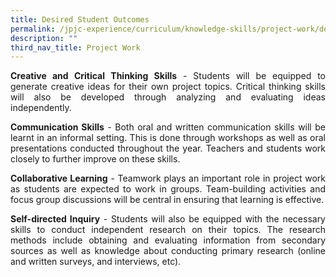 ```yaml
---
title: Desired Student Outcomes
permalink: /jpjc-experience/curriculum/knowledge-skills/project-work/desired-student-outcomes/
description: ""
third_nav_title: Project Work
---
```

<div align=justify>
<p>
<strong>Creative and Critical Thinking Skills</strong> - Students will be equipped to generate creative ideas for their own project topics. Critical thinking skills will also be developed through analyzing and evaluating ideas independently.</p>

<p>
<strong>Communication Skills</strong> - Both oral and written communication skills will be learnt in an informal setting. This is done through workshops as well as oral presentations conducted throughout the year. Teachers and students work closely to further improve on these skills.</p>

<p>
<strong>Collaborative Learning</strong> - Teamwork plays an important role in project work as students are expected to work in groups. Team-building activities and focus group discussions will be central in ensuring that learning is effective.</p>

<p>	
<strong>Self-directed Inquiry</strong> - Students will also be equipped with the necessary skills to conduct independent research on their topics. The research methods include obtaining and evaluating information from secondary sources as well as knowledge about conducting primary research (online and written surveys, and interviews, etc).</p>